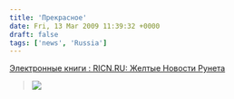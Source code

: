 ```yaml
---
title: 'Прекрасное'
date: Fri, 13 Mar 2009 11:39:32 +0000
draft: false
tags: ['news', 'Russia']
---
```


[Электронные книги : RICN.RU: Желтые Новости Рунета](http://ricn.ru/?p=2527)

> ![](http://ricn.ru/wp-content/uploads/2009/03/comic-books.gif)